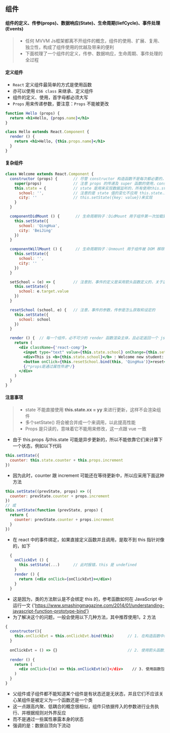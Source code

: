## 组件

#### 组件的定义、传参(props)、数据响应(State)、生命周期(liefCycle)、事件处理(Events)

> * 任何 MVVM Js框架都离不开组件的概念，组件的使用、扩展、复用、独立性，构成了组件使用的优越及带来的便利
> * 下面梳理了一个组件的定义，传参、数据响应，生命周期、事件处理的全过程


#### 定义组件

* `React` 定义组件最简单的方式是使用函数
* 亦可以使用 `ES6 class` 来继承、定义组件
* 组件的定义、使用，首字母都必须大写
* `Props` 用来传递参数，要注意：`Props` 不能被更改

```jsx
function Hello (props) {
  return <h1>Hello, {props.name}</h1>
}

class Hello extends React.Component {
  render () {
    return <h1>Hello, {this.props.name}</h1>
  }
}
```

#### 复杂组件

```jsx
class Welcome extends React.Component {
  constructor (props) {       // 尽管 constructor 构造函数不是每次都必要的，但为了实现组件的参数传递，props 必不可少
    super(props)              // 注意 props 的传递及 super 函数的使用，constructor 必须搭配 super
    this.state = {            // state 是用来实现数据监听的，所有使用this.state.xx 的变量将在数据变化时被实时渲染响应
      school: '',             // 注意的是 state 值的变化不应用 this.state.xx = yy的方法，而是使用
      city: ''                // this.setState({key: value})来实现
    }
  }

  componentDidMount () {       // 生命周期钩子：DidMount 用于组件第一次加载到 DOM 中，挂载
    this.setState({
      school: 'QingHua',
      city: 'BeiJing'
    })
  }

  componentWillMount () {      // 生命周期钩子：Unmount 用于组件被 DOM 移除，即卸载
    this.setState({
      school: '',
      city: ''
    })
  }

  setSchool = (e) => {        // 注意到，事件的定义是采用箭头函数定义的，关于这个问题，可以查看下面的提示
    this.setState({
      school: e.target.value
    })
  }

  resetSchool (school, e) {   // 注意，事件的参数，传参是怎么获取和设定的
    this.setState({
      school: school
    })
  }

  render () {  // 每一个组件，必不可少的 render 函数渲染主体，且必定返回一个 jsx 对象
    return (
      <div className={'react-comp'}>
        <input type="text" value={this.state.school} onChange={this.setSchool}/>
        <div>This is <b>{this.state.school}</b> : Welcome new student: <b>{this.props.student}</b></div>
        <button onClick={this.resetSchool.bind(this, 'QingHua')}>reset</button>     {/*函数的传递参数，一般使用 .bind(this. params) 来进行传递*/}
        {/*props是通过属性传递*/}
      </div>
    )
  }
}

```


#### 注意事项

> * state 不能直接使用 <b>this.state.xx = yy </b> 来进行更新，这样不会渲染组件
> * 多个setState() 将会被合并成一个来调用，以此提高性能
> * Props 是只读的，意味着它不能用来修改，这一点跟 vue 一致

* 由于 this.props 与this.state 可能是异步更新的，所以不能依靠它们来计算下一个状态，例如以下代码

```jsx
this.setState({
  counter: this.state.counter + this.props.increment
})
```

* 因为此时，counter 跟 increment 可能还在等待更新中，所以应采用下面这种方法

```jsx
this.setState((prevState, props) => ({
  counter: prevState.counter + props.increment
})
// 或
this.setState(function (prevState, props) {
  return {
    counter: prevState.counter + props.increment
  }
})
```

* 在 react 中的事件绑定，如果直接定义函数并且调用，是取不到 this 指针对像的，如下

```jsx
  {
    onClickEvt () {
      this.setState(...)      // 此时报错，this 是 undefined
    }
    render () {
      return (<div onClick={onClickEvt}></div>)
    }
  }
```

* 这是因为，类的方法默认是不会绑定 this 的，参考函数如何在 JavaScript 中运行一文 {'https://www.smashingmagazine.com/2014/01/understanding-javascript-function-prototype-bind'}
* 为了解决这个的问题，一般会使用以下几种方法，其中推荐使用1，2 方法

```jsx
{
  constructor(){
    this.onClickEvt = this.onClickEvt.bind(this)      // 1. 在构造函数中绑定 this，常规操作，但较为麻烦
  }
  
  onClickEvt = () => {}                               // 2. 使用箭头函数，需要 babel 转义
  
  render () {
    return (
      <div onClick={(e) => this.onClickEvt(e)}</div>    // 3. 使用函数包裹，这种用法如果这个回调函数作为一个属性值传入低阶组件（即 props 使用）可能会额外地进行重新渲染，导致性能问题
    )
  }
}
```

* 父组件或子组件都不能知道某个组件是有状态还是无状态，并且它们不应该关心某组件是被定义为一个函数还是一个类
* 这一点跟高内聚、低耦合的概念很相似，组件只依据传入的参数进行业务执行、并根据规则对外界反应
* 而不是通过一些属性暴露本身的状态
* 强调的是：数据自顶向下流动
